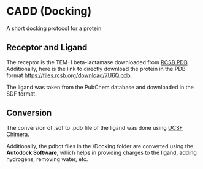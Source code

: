 # CADD (Docking)
A short docking protocol for a protein

## Receptor and Ligand
The receptor is the TEM-1 beta-lactamase downloaded from [RCSB PDB](https://www.rcsb.org/structure/7U6Q). Additionally, here is the link to directly download the protein in the PDB format https://files.rcsb.org/download/7U6Q.pdb.

The ligand was taken from the PubChem database and downloaded in the SDF format.

## Conversion
The conversion of .sdf to .pdb file of the ligand was done using [UCSF Chimera](https://www.cgl.ucsf.edu/chimera/).

Additionally, the pdbqt files in the /Docking folder are converted using the **Autodock Software**, which helps in providing charges to the ligand, adding hydrogens, removing water, etc.
